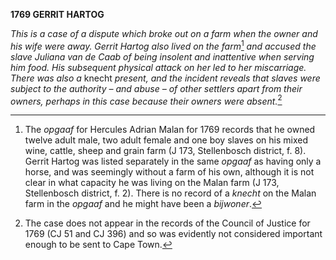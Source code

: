 **1769 GERRIT HARTOG**

*This is a case of a dispute which broke out on a farm when the owner
and his wife were away. Gerrit Hartog also lived on the farm*[^1] *and
accused the slave Juliana van de Caab of being insolent and inattentive
when serving him food. His subsequent physical attack on her led to her
miscarriage. There was also a* knecht *present, and the incident reveals
that slaves were subject to the authority – and abuse – of other
settlers apart from their owners, perhaps in this case because their
owners were absent.*[^2]

[^1]: The *opgaaf* for Hercules Adrian Malan for 1769 records that he
    owned twelve adult male, two adult female and one boy slaves on his
    mixed wine, cattle, sheep and grain farm (J 173, Stellenbosch
    district, f. 8). Gerrit Hartog was listed separately in the same
    *opgaaf* as having only a horse, and was seemingly without a farm of
    his own, although it is not clear in what capacity he was living on
    the Malan farm (J 173, Stellenbosch district, f. 2). There is no
    record of a *knecht* on the Malan farm in the *opgaaf* and he might
    have been a *bijwoner*.

[^2]: The case does not appear in the records of the Council of Justice
    for 1769 (CJ 51 and CJ 396) and so was evidently not considered
    important enough to be sent to Cape Town.

